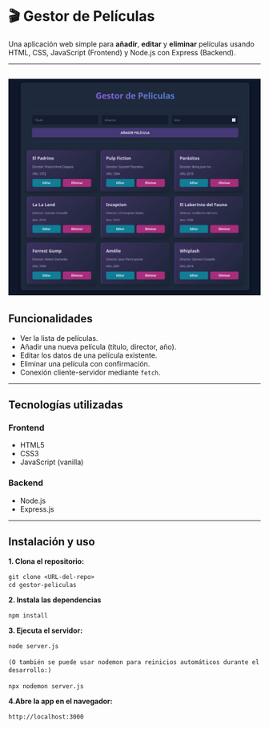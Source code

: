 # 🎬 Gestor de Películas

Una aplicación web simple para **añadir**, **editar** y **eliminar** películas usando HTML, CSS, JavaScript (Frontend) y Node.js con Express (Backend).


---
![Vista previa del Gestor de Películas](./public/captura-gestor-peliculas.png)
---

##  Funcionalidades

-  Ver la lista de películas.
-  Añadir una nueva película (título, director, año).
-  Editar los datos de una película existente.
-  Eliminar una película con confirmación.
-  Conexión cliente-servidor mediante `fetch`.

---

##  Tecnologías utilizadas

### Frontend
- HTML5
- CSS3
- JavaScript (vanilla)

### Backend
- Node.js
- Express.js

---

##  Instalación y uso

**1. Clona el repositorio:**

    git clone <URL-del-repo>
    cd gestor-peliculas

**2. Instala las dependencias**

    npm install

**3. Ejecuta el servidor:**

    node server.js

    (O también se puede usar nodemon para reinicios automáticos durante el desarrollo:)

    npx nodemon server.js

**4.Abre la app en el navegador:**

    http://localhost:3000